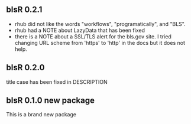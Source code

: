 ## blsR 0.2.1

  * rhub did not like the words "workflows", "programatically", and "BLS".
  * rhub had a NOTE about LazyData that has been fixed
  * there is a NOTE about a SSL/TLS alert for the bls.gov site. I tried changing
  URL scheme from 'https' to 'http' in the docs but it does not help. 

## blsR 0.2.0 

title case has been fixed in DESCRIPTION

## blsR 0.1.0 new package

This is a brand new package
